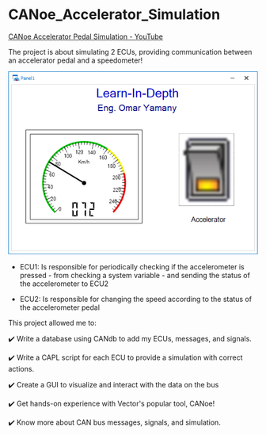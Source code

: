 
# CANoe_Accelerator_Simulation  

[CANoe Accelerator Pedal Simulation - YouTube](https://youtu.be/t84L65w4qqA)  

The project is about simulating 2 ECUs, providing communication between an accelerator pedal and a speedometer!

  ![enter image description here](https://github.com/Piistachyoo/CANoe_Accelerator_Simulation/blob/main/Screenshot.png?raw=true)

- ECU1: Is responsible for periodically checking if the accelerometer is pressed - from checking a system variable - and sending the status of the accelerometer to ECU2

- ECU2: Is responsible for changing the speed according to the status of the accelerometer pedal

  

This project allowed me to:

✔️ Write a database using CANdb to add my ECUs, messages, and signals.

✔️ Write a CAPL script for each ECU to provide a simulation with correct actions.

✔️ Create a GUI to visualize and interact with the data on the bus

✔️ Get hands-on experience with Vector's popular tool, CANoe!

✔️ Know more about CAN bus messages, signals, and simulation.
